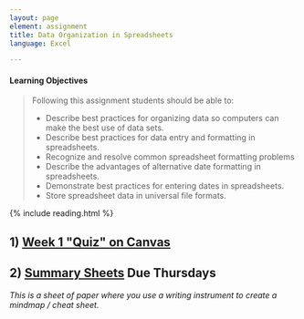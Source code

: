 ```yaml
---
layout: page
element: assignment
title: Data Organization in Spreadsheets                
language: Excel

---
```


#### Learning Objectives

> Following this assignment students should be able to:
>
> - Describe best practices for organizing data so computers can make the best use of data sets.
> - Describe best practices for data entry and formatting in spreadsheets.
> - Recognize and resolve common spreadsheet formatting problems
> - Describe the advantages of alternative date formatting in spreadsheets.
> - Demonstrate best practices for entering dates in spreadsheets.
> - Store spreadsheet data in universal file formats.

{% include reading.html %}




<!-- End of Assignments Template - Be sure to keep the include statements -->


## 1) [Week 1 "Quiz" on Canvas](https://canvas.uw.edu/courses/1342171/quizzes/1159687)


## 2) [Summary Sheets](https://canvas.uw.edu/courses/1273428/assignments/4761919) Due Thursdays
_This is a sheet of paper where you use a writing instrument to create a mindmap / cheat sheet._
